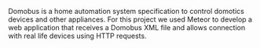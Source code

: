 Domobus is a home automation system specification to control domotics devices and other appliances. For this project we used Meteor to develop a web application that receives a Domobus XML file and allows connection with real life devices using HTTP requests.
